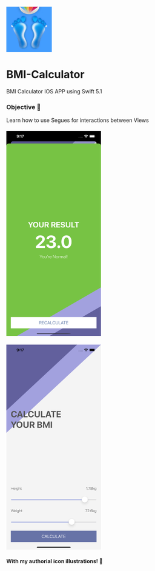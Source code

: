 ![Image](https://raw.githubusercontent.com/joaoipiraja/BMI-Calculator/master/BMI%20Calculator/Assets.xcassets/AppIcon.appiconset/120.png)
# BMI-Calculator
BMI Calculator IOS APP using Swift 5.1
### Objective 📝
Learn how to use Segues for interactions between Views 

#### [<img src="https://raw.githubusercontent.com/joaoipiraja/BMI-Calculator/master/screenshots/screenshot1.png" width="250"/>](screenshot1.png)
#### [<img src="https://raw.githubusercontent.com/joaoipiraja/BMI-Calculator/master/screenshots/screenshot2.png" width="250"/>](screenshot2.png)

#### With my authorial icon illustrations! 🎨
